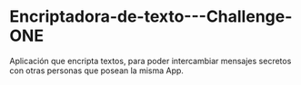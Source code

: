 # Encriptadora-de-texto---Challenge-ONE
Aplicación que encripta textos, para poder intercambiar mensajes secretos con otras personas que posean la misma App.
